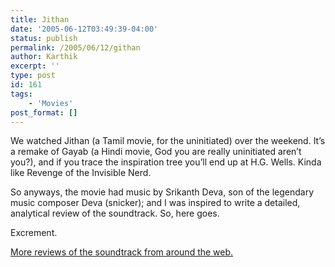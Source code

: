 ```yaml
---
title: Jithan
date: '2005-06-12T03:49:39-04:00'
status: publish
permalink: /2005/06/12/githan
author: Karthik
excerpt: ''
type: post
id: 161
tags:
    - 'Movies'
post_format: []
---
```

We watched Jithan (a Tamil movie, for the uninitiated) over the weekend. It’s a remake of Gayab (a Hindi movie, God you are really uninitiated aren’t you?), and if you trace the inspiration tree you’ll end up at H.G. Wells. Kinda like Revenge of the Invisible Nerd.

So anyways, the movie had music by Srikanth Deva, son of the legendary music composer Deva (snicker); and I was inspired to write a detailed, analytical review of the soundtrack. So, here goes.

Excrement.

[More reviews of the soundtrack from around the web.](http://thesaurus.reference.com/search?q=excrement)